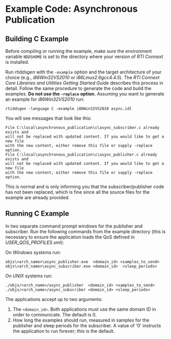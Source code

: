 # Example Code: Asynchronous Publication

## Building C Example
Before compiling or running the example, make sure the environment variable
`NDDSHOME` is set to the directory where your version of *RTI Connext* is
installed.

Run *rtiddsgen* with the `-example` option and the target architecture of your
choice (e.g., *i86Win32VS2010* or *i86Linux2.6gcc4.4.5*). The *RTI Connext Core
Libraries and Utilities Getting Started Guide* describes this process in detail.
Follow the same procedure to generate the code and build the examples. **Do not
use the `-replace` option.** Assuming you want to generate an example for
*i86Win32VS2010* run:
```
rtiddsgen -language C -example i86Win32VS2010 async.idl
```

You will see messages that look like this:
```
File C:\local\asynchronous_publication\c\async_subscriber.c already exists and
will not be replaced with updated content. If you would like to get a new file
with the new content, either remove this file or supply -replace option.
File C:\local\asynchronous_publication\c\async_publisher.c already exists and
will not be replaced with updated content. If you would like to get a new file
with the new content, either remove this file or supply -replace option.
```

This is normal and is only informing you that the subscriber/publisher code has
not been replaced, which is fine since all the source files for the example are
already provided.

## Running C Example
In two separate command prompt windows for the publisher and subscriber. Run
the following commands from the example directory (this is necessary to ensure
the application loads the QoS defined in *USER_QOS_PROFILES.xml*):

On *Windows* systems run:
```
objs\<arch_name>\async_publisher.exe  <domain_id> <samples_to_send>
objs\<arch_name>\async_subscriber.exe <domain_id>  <sleep_periods>
```

On *UNIX* systems run:
```
./objs/<arch_name>/async_publisher  <domain_id> <samples_to_send>
./objs/<arch_name>/async_subscriber <domain_id> <sleep_periods>
```

The applications accept up to two arguments:

1. The `<domain_id>`. Both applications must use the same domain ID in order
to communicate. The default is 0.
2. How long the examples should run, measured in samples for the publisher
and sleep periods for the subscriber. A value of '0' instructs the
application to run forever; this is the default.
